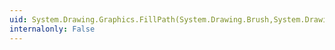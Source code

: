```yaml
---
uid: System.Drawing.Graphics.FillPath(System.Drawing.Brush,System.Drawing.Drawing2D.GraphicsPath)
internalonly: False
---
```

